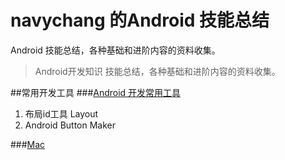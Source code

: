 # navychang 的Android 技能总结
Android 技能总结，各种基础和进阶内容的资料收集。
>Android开发知识 技能总结，各种基础和进阶内容的资料收集。

##常用开发工具
###[Android 开发常用工具](开发工具使用指南/Android开发常用工具.md "Title")
1. 布局id工具 Layout
1. Android Button Maker


###[Mac](Mac/Mac相关.md "Title")











